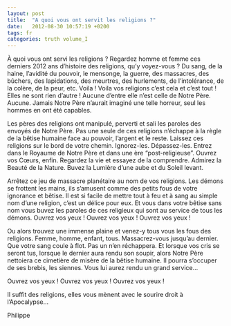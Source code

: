 ```yaml
---
layout: post
title:  "A quoi vous ont servit les religions ?"
date:   2012-08-30 10:57:19 +0200
tags: fr
categories: truth volume_I
---
```

À quoi vous ont servi les religions ? Regardez homme et femme ces derniers 2012 ans d’histoire des religions, qu’y voyez-vous ? Du sang, de la haine, l’avidité du pouvoir, le mensonge, la guerre, des massacres, des bûchers, des lapidations, des meurtres, des hurlements, de l’intolérance, de la colère, de la peur, etc. Voila ! Voila vos religions c’est cela et c’est tout ! Elles ne sont rien d’autre ! Aucune d’entre elle n’est celle de Notre Père. Aucune. Jamais Notre Père n’aurait imaginé une telle horreur, seul les hommes en ont été capables.

Les pères des religions ont manipulé, perverti et sali les paroles des envoyés de Notre Père. Pas une seule de ces religions n’échappe à la règle de la bêtise humaine face au pouvoir, l’argent et le reste.
Laissez ces religions sur le bord de votre chemin. Ignorez-les. Dépassez-les. Entrez dans le Royaume de Notre Père et dans une ère “post-religieuse”. Ouvrez vos Cœurs, enfin. Regardez la vie et essayez de la comprendre. Admirez la Beauté de la Nature. Buvez la Lumière d’une aube et du Soleil levant.

Arrêtez ce jeu de massacre planétaire au nom de vos religions. Les démons se frottent les mains, ils s’amusent comme des petits fous de votre ignorance et bêtise. Il est si facile de mettre tout à feu et à sang au simple nom d’une religion, c’est un délice pour eux. Et vous dans votre bêtise sans nom vous buvez les paroles de ces religieux qui sont au service de tous les démons. Ouvrez vos yeux ! Ouvrez vos yeux ! Ouvrez vos yeux !

Ou alors trouvez une immense plaine et venez-y tous vous les fous des religions. Femme, homme, enfant, tous. Massacrez-vous jusqu’au dernier. Que votre sang coule à flot. Pas un n’en réchappera. Et lorsque vos cris se seront tus, lorsque le dernier aura rendu son soupir, alors Notre Père nettoiera ce cimetière de misère de la bêtise humaine. Il pourra s’occuper de ses brebis, les siennes. Vous lui aurez rendu un grand service…

Ouvrez vos yeux ! Ouvrez vos yeux ! Ouvrez vos yeux !

Il suffit des religions, elles vous mènent avec le sourire droit à l’Apocalypse…

Philippe